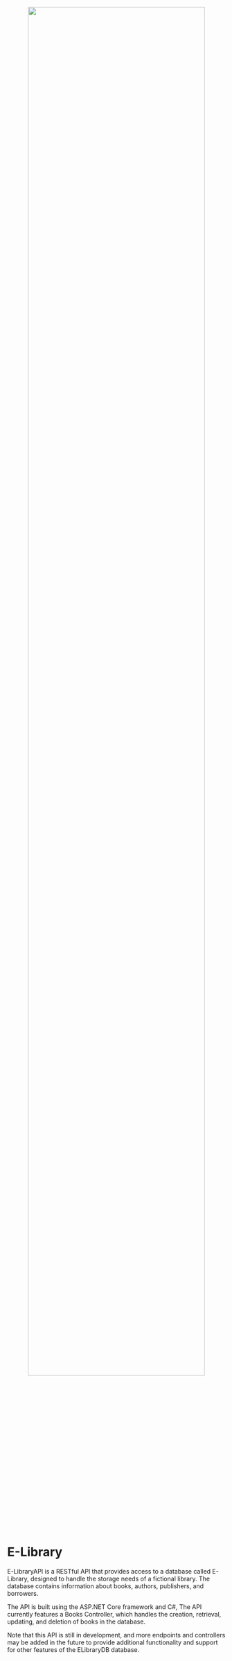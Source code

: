 <p align="center">
<img src="https://www.canva.com/design/DAFjtiaudnA/6ncLhV2rPzZ5gwdrExxdmw/edit?utm_content=DAFjtiaudnA&utm_campaign=designshare&utm_medium=link2&utm_source=sharebutton" width="90%">
</p>

# E-Library
E-LibraryAPI is a RESTful API that provides access to a database called E-Library, designed to handle the storage needs of a fictional library. The database contains information about books, authors, publishers, and borrowers.

The API is built using the ASP.NET Core framework and C#,  The API currently features a Books Controller, which handles the creation, retrieval, updating, and deletion of books in the database.

Note that this API is still in development, and more endpoints and controllers may be added in the future to provide additional functionality and support for other features of the ELibraryDB database.
